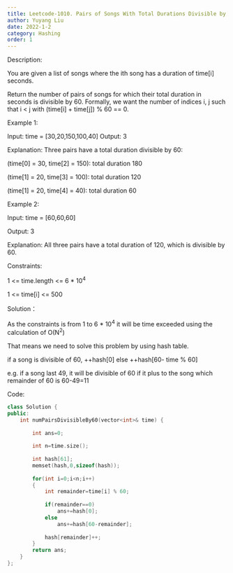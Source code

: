 ```yaml
---
title: Leetcode-1010. Pairs of Songs With Total Durations Divisible by 60
author: Yuyang Liu
date: 2022-1-2
category: Hashing
order: 1
---
```


Description:

You are given a list of songs where the ith song has a duration of time[i] seconds.

Return the number of pairs of songs for which their total duration in seconds is divisible by 60. Formally, we want the number of indices i, j such that i < j with (time[i] + time[j]) % 60 == 0.


Example 1:

Input: time = [30,20,150,100,40]
Output: 3

Explanation: Three pairs have a total duration divisible by 60:

(time[0] = 30, time[2] = 150): total duration 180

(time[1] = 20, time[3] = 100): total duration 120

(time[1] = 20, time[4] = 40): total duration 60

Example 2:

Input: time = [60,60,60]

Output: 3

Explanation: All three pairs have a total duration of 120, which is divisible by 60.




Constraints:

1 <= time.length <= 6 * 10<sup>4</sup>

1 <= time[i] <= 500

Solution：

As the constraints is from 1 to 6 * 10<sup>4</sup>
it will be time exceeded using the calculation of O(N<sup>2</sup>)


That means we need to solve this problem by using hash table.

if a song is divisible of 60, ++hash[0] else ++hash[60- time % 60]


e.g. if a song last 49, it will be divisible of 60 if it plus to the song which remainder of 60 is 60-49=11



Code: 

``` c++
class Solution {
public:
    int numPairsDivisibleBy60(vector<int>& time) {
        
        int ans=0;
        
        int n=time.size();
        
        int hash[61];
        memset(hash,0,sizeof(hash));
        
        for(int i=0;i<n;i++)
        {
            int remainder=time[i] % 60;
            
            if(remainder==0)
                ans+=hash[0];
            else
                ans+=hash[60-remainder];
            
            hash[remainder]++;
        }
        return ans;
    }
};
```

